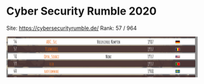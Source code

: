 # Cyber Security Rumble 2020

Site: https://cybersecurityrumble.de/
Rank: 57 / 964

![rank](rank.png)
